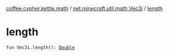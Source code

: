 [coffee.cypher.kettle.math](../index.md) / [net.minecraft.util.math.Vec3i](index.md) / [length](./length.md)

# length

`fun Vec3i.length(): `[`Double`](https://kotlinlang.org/api/latest/jvm/stdlib/kotlin/-double/index.html)